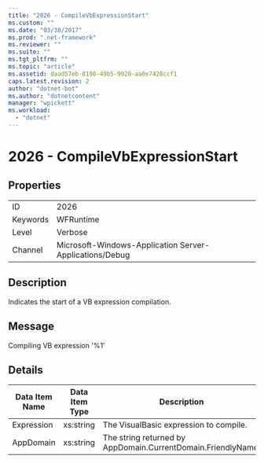 ```yaml
---
title: "2026 - CompileVbExpressionStart"
ms.custom: ""
ms.date: "03/30/2017"
ms.prod: ".net-framework"
ms.reviewer: ""
ms.suite: ""
ms.tgt_pltfrm: ""
ms.topic: "article"
ms.assetid: daad57eb-8198-49b5-9920-aa0e7428ccf1
caps.latest.revision: 2
author: "dotnet-bot"
ms.author: "dotnetcontent"
manager: "wpickett"
ms.workload: 
  - "dotnet"
---
```

# 2026 - CompileVbExpressionStart
## Properties  

|||  
|-|-|  
|ID|2026|  
|Keywords|WFRuntime|  
|Level|Verbose|  
|Channel|Microsoft-Windows-Application Server-Applications/Debug|  

## Description  
 Indicates the start of a VB expression compilation.  

## Message  
 Compiling VB expression '%1'  

## Details  


| Data Item Name | Data Item Type |                         Description                          |
|----------------|----------------|--------------------------------------------------------------|
|   Expression   |   xs:string    |            The VisualBasic expression to compile.            |
|   AppDomain    |   xs:string    | The string returned by AppDomain.CurrentDomain.FriendlyName. |


